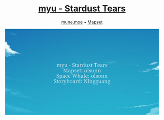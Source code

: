 <h1 align="center">
  <br/>
  <a href="https://mune.moe/works/storyboards/12">myu - Stardust Tears</a>
  <br/>
</h1>

<p align="center">
  <a href="https://mune.moe/works/storyboards/12" target="_blank" rel="noopener noreferrer">mune.moe</a> •
  <a href="https://osu.ppy.sh/beatmapsets/1331284" target="_blank" rel="noopener noreferrer">Mapset</a>
</p>

![image](https://raw.githubusercontent.com/munehime/osu-storyboards/main/assets/images/storyboards/1331284.png)

